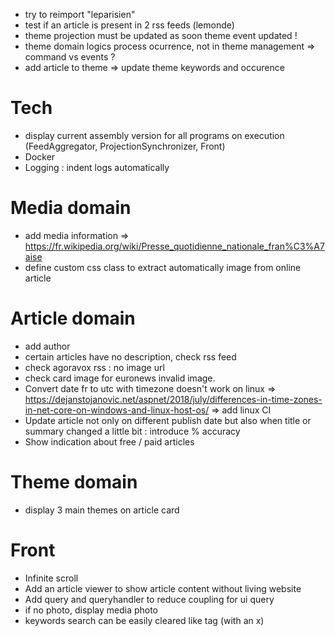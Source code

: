 * try to reimport "leparisien"
* test if an article is present in 2 rss feeds (lemonde)
* theme projection must be updated as soon theme event updated !
* theme domain logics process ocurrence, not in theme management => command vs events ?
* add article to theme => update theme keywords and occurence

# Tech
* display current assembly version for all programs on execution (FeedAggregator, ProjectionSynchronizer, Front)
* Docker
* Logging : indent logs automatically

# Media domain
* add media information
  => https://fr.wikipedia.org/wiki/Presse_quotidienne_nationale_fran%C3%A7aise
* define custom css class to extract automatically image from online article

# Article domain
* add author
* certain articles have no description, check rss feed
* check agoravox rss : no image url
* check card image for euronews invalid image.
* Convert date fr to utc with timezone doesn't work on linux
  => https://dejanstojanovic.net/aspnet/2018/july/differences-in-time-zones-in-net-core-on-windows-and-linux-host-os/
  => add linux CI
* Update article not only on different publish date but also when title or summary changed a little bit : introduce % accuracy
* Show indication about free / paid articles

# Theme domain
* display 3 main themes on article card

# Front
* Infinite scroll
* Add an article viewer to show article content without living website
* Add query and queryhandler to reduce coupling for ui query
* if no photo, display media photo
* keywords search can be easily cleared like tag (with an x)
